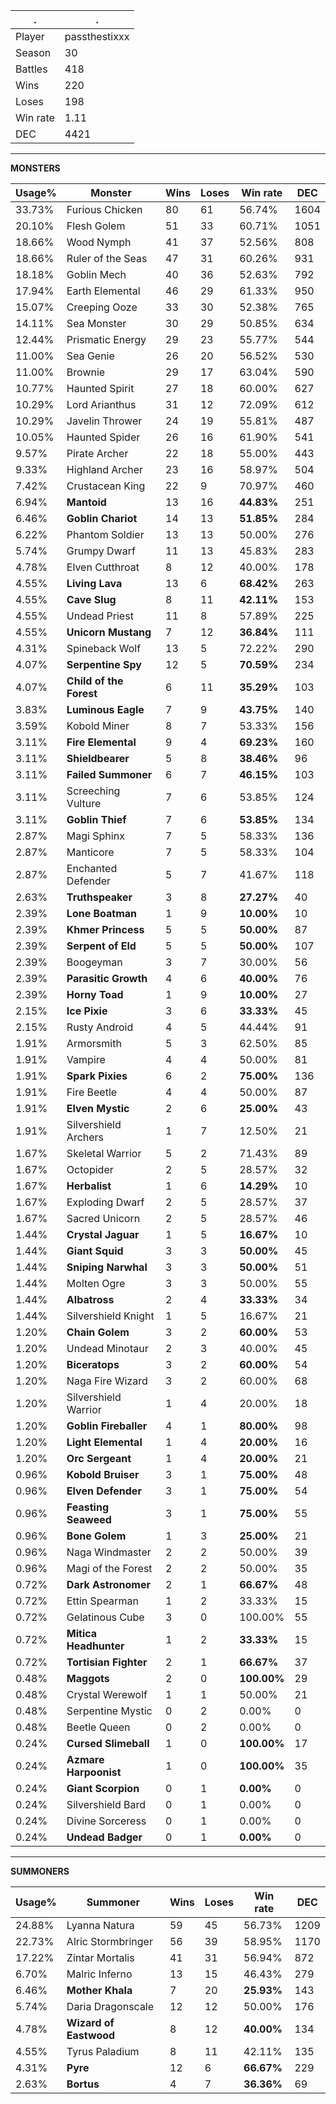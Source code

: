 .|.
|-|-
Player|passthestixxx
Season|30
Battles|418
Wins|220
Loses|198
Win rate|1.11
DEC|4421

---
**MONSTERS**

Usage%|Monster|Wins|Loses|Win rate|DEC|
-|-|-|-|-|-|
33.73%|Furious Chicken|80|61|56.74%|1604|
20.10%|Flesh Golem|51|33|60.71%|1051|
18.66%|Wood Nymph|41|37|52.56%|808|
18.66%|Ruler of the Seas|47|31|60.26%|931|
18.18%|Goblin Mech|40|36|52.63%|792|
17.94%|Earth Elemental|46|29|61.33%|950|
15.07%|Creeping Ooze|33|30|52.38%|765|
14.11%|Sea Monster|30|29|50.85%|634|
12.44%|Prismatic Energy|29|23|55.77%|544|
11.00%|Sea Genie|26|20|56.52%|530|
11.00%|Brownie|29|17|63.04%|590|
10.77%|Haunted Spirit|27|18|60.00%|627|
10.29%|Lord Arianthus|31|12|72.09%|612|
10.29%|Javelin Thrower|24|19|55.81%|487|
10.05%|Haunted Spider|26|16|61.90%|541|
9.57%|Pirate Archer|22|18|55.00%|443|
9.33%|Highland Archer|23|16|58.97%|504|
7.42%|Crustacean King|22|9|70.97%|460|
6.94%|**Mantoid**|13|16|**44.83%**|251|
6.46%|**Goblin Chariot**|14|13|**51.85%**|284|
6.22%|Phantom Soldier|13|13|50.00%|276|
5.74%|Grumpy Dwarf|11|13|45.83%|283|
4.78%|Elven Cutthroat|8|12|40.00%|178|
4.55%|**Living Lava**|13|6|**68.42%**|263|
4.55%|**Cave Slug**|8|11|**42.11%**|153|
4.55%|Undead Priest|11|8|57.89%|225|
4.55%|**Unicorn Mustang**|7|12|**36.84%**|111|
4.31%|Spineback Wolf|13|5|72.22%|290|
4.07%|**Serpentine Spy**|12|5|**70.59%**|234|
4.07%|**Child of the Forest**|6|11|**35.29%**|103|
3.83%|**Luminous Eagle**|7|9|**43.75%**|140|
3.59%|Kobold Miner|8|7|53.33%|156|
3.11%|**Fire Elemental**|9|4|**69.23%**|160|
3.11%|**Shieldbearer**|5|8|**38.46%**|96|
3.11%|**Failed Summoner**|6|7|**46.15%**|103|
3.11%|Screeching Vulture|7|6|53.85%|124|
3.11%|**Goblin Thief**|7|6|**53.85%**|134|
2.87%|Magi Sphinx|7|5|58.33%|136|
2.87%|Manticore|7|5|58.33%|104|
2.87%|Enchanted Defender|5|7|41.67%|118|
2.63%|**Truthspeaker**|3|8|**27.27%**|40|
2.39%|**Lone Boatman**|1|9|**10.00%**|10|
2.39%|**Khmer Princess**|5|5|**50.00%**|87|
2.39%|**Serpent of Eld**|5|5|**50.00%**|107|
2.39%|Boogeyman|3|7|30.00%|56|
2.39%|**Parasitic Growth**|4|6|**40.00%**|76|
2.39%|**Horny Toad**|1|9|**10.00%**|27|
2.15%|**Ice Pixie**|3|6|**33.33%**|45|
2.15%|Rusty Android|4|5|44.44%|91|
1.91%|Armorsmith|5|3|62.50%|85|
1.91%|Vampire|4|4|50.00%|81|
1.91%|**Spark Pixies**|6|2|**75.00%**|136|
1.91%|Fire Beetle|4|4|50.00%|87|
1.91%|**Elven Mystic**|2|6|**25.00%**|43|
1.91%|Silvershield Archers|1|7|12.50%|21|
1.67%|Skeletal Warrior|5|2|71.43%|89|
1.67%|Octopider|2|5|28.57%|32|
1.67%|**Herbalist**|1|6|**14.29%**|10|
1.67%|Exploding Dwarf|2|5|28.57%|37|
1.67%|Sacred Unicorn|2|5|28.57%|46|
1.44%|**Crystal Jaguar**|1|5|**16.67%**|10|
1.44%|**Giant Squid**|3|3|**50.00%**|45|
1.44%|**Sniping Narwhal**|3|3|**50.00%**|51|
1.44%|Molten Ogre|3|3|50.00%|55|
1.44%|**Albatross**|2|4|**33.33%**|34|
1.44%|Silvershield Knight|1|5|16.67%|21|
1.20%|**Chain Golem**|3|2|**60.00%**|53|
1.20%|Undead Minotaur|2|3|40.00%|45|
1.20%|**Biceratops**|3|2|**60.00%**|54|
1.20%|Naga Fire Wizard|3|2|60.00%|68|
1.20%|Silvershield Warrior|1|4|20.00%|18|
1.20%|**Goblin Fireballer**|4|1|**80.00%**|98|
1.20%|**Light Elemental**|1|4|**20.00%**|16|
1.20%|**Orc Sergeant**|1|4|**20.00%**|21|
0.96%|**Kobold Bruiser**|3|1|**75.00%**|48|
0.96%|**Elven Defender**|3|1|**75.00%**|54|
0.96%|**Feasting Seaweed**|3|1|**75.00%**|55|
0.96%|**Bone Golem**|1|3|**25.00%**|21|
0.96%|Naga Windmaster|2|2|50.00%|39|
0.96%|Magi of the Forest|2|2|50.00%|35|
0.72%|**Dark Astronomer**|2|1|**66.67%**|48|
0.72%|Ettin Spearman|1|2|33.33%|15|
0.72%|Gelatinous Cube|3|0|100.00%|55|
0.72%|**Mitica Headhunter**|1|2|**33.33%**|15|
0.72%|**Tortisian Fighter**|2|1|**66.67%**|37|
0.48%|**Maggots**|2|0|**100.00%**|29|
0.48%|Crystal Werewolf|1|1|50.00%|21|
0.48%|Serpentine Mystic|0|2|0.00%|0|
0.48%|Beetle Queen|0|2|0.00%|0|
0.24%|**Cursed Slimeball**|1|0|**100.00%**|17|
0.24%|**Azmare Harpoonist**|1|0|**100.00%**|35|
0.24%|**Giant Scorpion**|0|1|**0.00%**|0|
0.24%|Silvershield Bard|0|1|0.00%|0|
0.24%|Divine Sorceress|0|1|0.00%|0|
0.24%|**Undead Badger**|0|1|**0.00%**|0|

---
**SUMMONERS**

Usage%|Summoner|Wins|Loses|Win rate|DEC|
-|-|-|-|-|-|
24.88%|Lyanna Natura|59|45|56.73%|1209|
22.73%|Alric Stormbringer|56|39|58.95%|1170|
17.22%|Zintar Mortalis|41|31|56.94%|872|
6.70%|Malric Inferno|13|15|46.43%|279|
6.46%|**Mother Khala**|7|20|**25.93%**|143|
5.74%|Daria Dragonscale|12|12|50.00%|176|
4.78%|**Wizard of Eastwood**|8|12|**40.00%**|134|
4.55%|Tyrus Paladium|8|11|42.11%|135|
4.31%|**Pyre**|12|6|**66.67%**|229|
2.63%|**Bortus**|4|7|**36.36%**|69|
